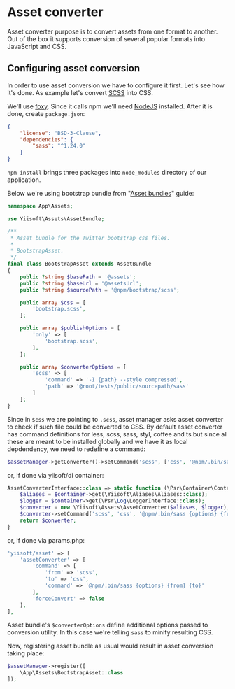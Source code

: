 # Asset converter

Asset converter purpose is to convert assets from one format to another. Out of the box it supports conversion of
several popular formats into JavaScript and CSS.

## Configuring asset conversion

In order to use asset conversion we have to configure it first. Let's see how it's done. As example
let's convert [SCSS](https://sass-lang.com/) into CSS.  


We'll use [foxy](https://github.com/fxpio/foxy). Since it calls npm we'll need [NodeJS](https://nodejs.org/en/) installed.
After it is done, create `package.json`:

```json
{
    "license": "BSD-3-Clause",
    "dependencies": {
        "sass": "^1.24.0"
    }
}
```

`npm install` brings three packages into `node_modules` directory of our application.

Below we're using bootstrap bundle from "[Asset bundles](asset-bundles.md)" guide:

```php
namespace App\Assets;

use Yiisoft\Assets\AssetBundle;

/**
 * Asset bundle for the Twitter bootstrap css files.
 *
 * BootstrapAsset.
 */
final class BootstrapAsset extends AssetBundle
{
    public ?string $basePath = '@assets';
    public ?string $baseUrl = '@assetsUrl';
    public ?string $sourcePath = '@npm/bootstrap/scss';

    public array $css = [
        'bootstrap.scss',
    ];

    public array $publishOptions = [
        'only' => [
            'bootstrap.scss',
        ],
    ];

    public array $converterOptions = [
        'scss' => [
            'command' => '-I {path} --style compressed',
            'path' => '@root/tests/public/sourcepath/sass'
        ]
    ];
}
```

Since in `$css` we are pointing to `.scss`, asset manager asks asset converter to check if such file could be converted
to CSS. By default asset converter has command definitions for less, scss, sass, styl, coffee and ts but since all these
are meant to be installed globally and we have it as local depdendency, we need to redefine a command:

```php
$assetManager->getConverter()->setCommand('scss', ['css', '@npm/.bin/sass {options} {from} {to}']);
```  

or, if done via yiisoft/di container:

```php
AssetConverterInterface::class => static function (\Psr\Container\ContainerInterface $container) {
    $aliases = $container->get(\Yiisoft\Aliases\Aliases::class);
    $logger = $container->get(\Psr\Log\LoggerInterface::class);
    $converter = new \Yiisoft\Assets\AssetConverter($aliases, $logger);
    $converter->setCommand('scss', 'css', '@npm/.bin/sass {options} {from} {to}');
    return $converter;
}
```

or, if done via params.php:

```php
'yiisoft/asset' => [
    'assetConverter' => [
        'command' => [
            'from' => 'scss',
            'to' => 'css',
            'command' => '@npm/.bin/sass {options} {from} {to}'
        ],
        'forceConvert' => false
    ],
],
```


Asset bundle's `$converterOptions` define additional options passed to conversion utility. In this case we're telling `sass`
to minify resulting CSS.

Now, registering asset bundle as usual would result in asset conversion taking place:

```php
$assetManager->register([
    \App\Assets\BootstrapAsset::class
]);
```

